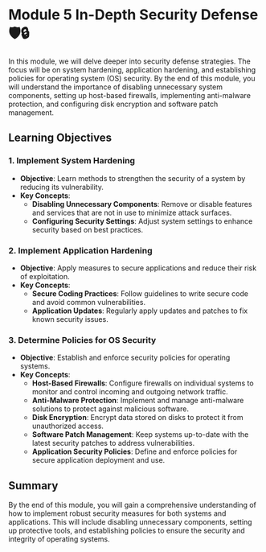 # Module 5 In-Depth Security Defense 🛡️🔒

In this module, we will delve deeper into security defense strategies. The focus will be on system hardening, application hardening, and establishing policies for operating system (OS) security. By the end of this module, you will understand the importance of disabling unnecessary system components, setting up host-based firewalls, implementing anti-malware protection, and configuring disk encryption and software patch management.

## Learning Objectives

### 1. Implement System Hardening
- **Objective**: Learn methods to strengthen the security of a system by reducing its vulnerability.
- **Key Concepts**:
  - **Disabling Unnecessary Components**: Remove or disable features and services that are not in use to minimize attack surfaces.
  - **Configuring Security Settings**: Adjust system settings to enhance security based on best practices.

### 2. Implement Application Hardening
- **Objective**: Apply measures to secure applications and reduce their risk of exploitation.
- **Key Concepts**:
  - **Secure Coding Practices**: Follow guidelines to write secure code and avoid common vulnerabilities.
  - **Application Updates**: Regularly apply updates and patches to fix known security issues.

### 3. Determine Policies for OS Security
- **Objective**: Establish and enforce security policies for operating systems.
- **Key Concepts**:
  - **Host-Based Firewalls**: Configure firewalls on individual systems to monitor and control incoming and outgoing network traffic.
  - **Anti-Malware Protection**: Implement and manage anti-malware solutions to protect against malicious software.
  - **Disk Encryption**: Encrypt data stored on disks to protect it from unauthorized access.
  - **Software Patch Management**: Keep systems up-to-date with the latest security patches to address vulnerabilities.
  - **Application Security Policies**: Define and enforce policies for secure application deployment and use.

## Summary
By the end of this module, you will gain a comprehensive understanding of how to implement robust security measures for both systems and applications. This will include disabling unnecessary components, setting up protective tools, and establishing policies to ensure the security and integrity of operating systems.